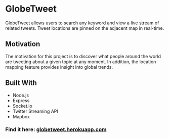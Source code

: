 # GlobeTweet

GlobeTweet allows users to search any keyword and view a live stream of related tweets. Tweet locations are pinned on the adjacent map in real-time.

## Motivation

The motivation for this project is to discover what people around the world are tweeting about a given topic at any moment. In addition, the location mapping feature provides insight into global trends.

## Built With

* Node.js
* Express
* Socket.io
* Twitter Streaming API
* Mapbox

### Find it here: <a href="http://globetweet.herokuapp.com" target="_blank">globetweet.herokuapp.com</a>